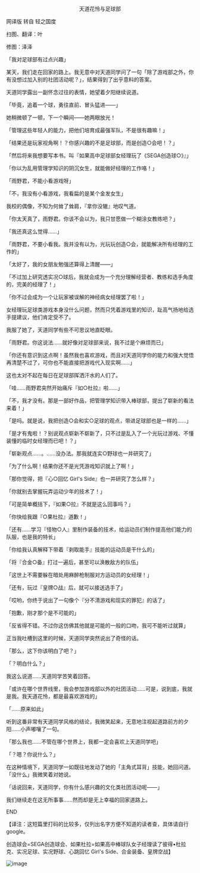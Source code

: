 <p align="center">天道花怜与足球部</p>

网译版 转自 轻之国度

扫图、翻译：叶

修图：泽泽

「我对足球部有过点兴趣」

某天，我们走在回家的路上。我无意中对天道同学问了一句「除了游戏部之外，你有没想过加入别的社团活动呢？」，结果得到了出乎意料的答案。

天道同学露出一副怀念过往的表情，她望着夕阳继续说道。

「毕竟，追着一个球，勇往直前、冒头猛进——」

她稍微顿了一顿，下一个瞬间——她两眼放光！

「管理这些年轻人的能力，把他们培育成最强军队，不是很有趣嘛！」

「结果还是玩家视角啊！？你感兴趣的不是足球部，而是创造○会吧！？」

「然后将来我想要写本书。叫『如果高中足球部女经理玩了《SEGA创造球○》』」

「你以为乱用管理学知识的阴沉女生，就能做好经理的工作咯！」

「雨野君，不能小看游戏呀」

「不，我没有小看游戏，我看扁的是某个金发女生」

我校的偶像，不知为何耸了耸肩，『拿你没辙』地叹气道。

「你太天真了，雨野君。你该不会以为，我只甘愿做一个糊涂女教练吧？」

「我还真这么觉得……」

「雨野君，不要小看我。我并没有以为，光玩玩创造○会，就能解决所有经理的工作的」

「太好了，我的女朋友勉强还算得上清醒——」

「不过加上研究透实况○球后，我就会成为一个充分理解经营者、教练和选手角度的，完美的经理了！」

「你不过会成为一个让玩家被误解的神经病女经理罢了啦！」

女经理玩足球类游戏本身没什么问题，然而只凭着游戏里的知识，趾高气扬地给选手提建议，他们肯定受不了。

我服了她了，天道同学有些不可思议地直眨眼。

「雨野君。你这说法……就好像对足球部来说，我不过是个麻烦而已」

「你还有意识到这点啊！虽然我也喜欢游戏，而且对天道同学你的能力和强大觉悟再清楚不过了，可你也不能直接把游戏代入现实啊……」

这也太对不起在每日在足球部挥洒汗水的人们了。

「哇……雨野君突然开始痛斥『如○杜拉』啦……」

「不，我才没有。那是一部好作品，把管理学知识带入棒球部，提出了崭新的看法来着！」

「是吗。就是说，我把创造○会和实○足球的观点，带进足球部也是一样的……」

「是才有鬼啦！？别说观点崭新不崭新了，只不过是乱入了一个光玩过游戏、不懂装懂的临时女经理而已吧！？」

「崭新观点……。……没办法。那我就连实○野球也一并研究了」

「为了什么啊！结果你还不是光凭游戏知识就上了啊！」

「那你觉得，把『心○回忆 Girl's Side』也一并研究了怎么样？」

「你就别去掌握玩弄运动少年的技术了！」

「可是简单概括下，『如果○拉』不就是这么回事吗？」

「你快给我跟『○果杜拉』道歉！」

「还有……学习『怪物○人』里制作装备的技术，给运动员们制作提高他们能力的队服，也是我的特长」

「你给我认真解释下带着『剥取能手』技能的运动员是干什么的」

「将『合金○备』打过一遍后，甚至可以涣散敌方的队伍」

「这世上不需要躲在暗处用麻醉枪制服对方运动员的女经理！」

「还有，玩过『皇牌○战』后，就可以接送选手了」

「哎哟，你终于说出了一句像个『分不清游戏和现实的罪犯』的话了」

「抱歉，刚才那个是不可能的」

「反省得不错。不过你这仿佛其他就是可能的一般的口吻，我可不能听过就算」

正当我吐槽到这里的时候，天道同学突然说出了奇怪的话。

「那么，这下你该明白了吧？」

「？明白什么？」

我这么说道……天道同学苦笑着回答。

「或许在哪个世界线里，我会参加游戏部以外的社团活动……可是，说到底，我就是我。我天道花怜，都是最喜欢游戏的」

「……原来如此」

听到这番非常有天道同学风格的结论，我微笑起来，无意地注视起道路前方的夕阳……小声嘟嚷了一句。

「那么我也……不管在哪个世界上，我都一定会喜欢上天道同学吧」

「？嗯？你说什么？」

在这种情境下，天道同学一如既往地发动了她的「主角式耳背」技能，她回问道。「没什么」我微笑着对她说。

「话说回来，天道同学，你有什么感兴趣的文化类社团活动呢——」

我们继续走在这无所事事……然而却是无上幸福的回家道路上。

END

【译注：这短篇里打码的比较多，仅列出名字方便不知道的读者查，具体请自行google。

创造球会=SEGA创造球会、如果杜拉=如果高中棒球队女子经理读了彼得•杜拉克、实况足球、实况野球、心跳回忆 Girl's Side、合金装备、皇牌空战】

![image](http://pic.wenku8.com/pictures/2/2082/85075/101402.jpg)

